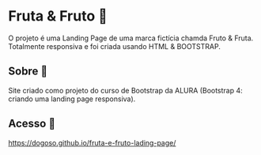 # Fruta & Fruto 🍎
O projeto é uma Landing Page de uma marca fictícia chamda Fruto &amp; Fruta. Totalmente responsiva e foi criada usando HTML &amp; BOOTSTRAP.

## Sobre 💭
Site criado como projeto do curso de Bootstrap da ALURA (Bootstrap 4: criando uma landing page responsiva).

## Acesso 🔗
https://dogoso.github.io/fruta-e-fruto-lading-page/
